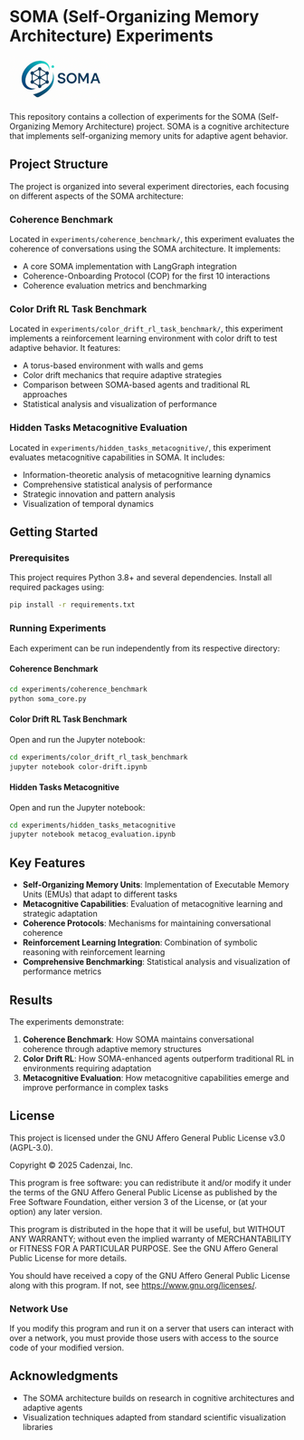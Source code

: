 # SOMA (Self-Organizing Memory Architecture) Experiments

![SOMA Logo](SOMA-logo-xs.png)

This repository contains a collection of experiments for the SOMA (Self-Organizing Memory Architecture) project. SOMA is a cognitive architecture that implements self-organizing memory units for adaptive agent behavior.

## Project Structure

The project is organized into several experiment directories, each focusing on different aspects of the SOMA architecture:

### Coherence Benchmark

Located in `experiments/coherence_benchmark/`, this experiment evaluates the coherence of conversations using the SOMA architecture. It implements:

- A core SOMA implementation with LangGraph integration
- Coherence-Onboarding Protocol (COP) for the first 10 interactions
- Coherence evaluation metrics and benchmarking

### Color Drift RL Task Benchmark

Located in `experiments/color_drift_rl_task_benchmark/`, this experiment implements a reinforcement learning environment with color drift to test adaptive behavior. It features:

- A torus-based environment with walls and gems
- Color drift mechanics that require adaptive strategies
- Comparison between SOMA-based agents and traditional RL approaches
- Statistical analysis and visualization of performance

### Hidden Tasks Metacognitive Evaluation

Located in `experiments/hidden_tasks_metacognitive/`, this experiment evaluates metacognitive capabilities in SOMA. It includes:

- Information-theoretic analysis of metacognitive learning dynamics
- Comprehensive statistical analysis of performance
- Strategic innovation and pattern analysis
- Visualization of temporal dynamics

## Getting Started

### Prerequisites

This project requires Python 3.8+ and several dependencies. Install all required packages using:

```bash
pip install -r requirements.txt
```

### Running Experiments

Each experiment can be run independently from its respective directory:

#### Coherence Benchmark

```bash
cd experiments/coherence_benchmark
python soma_core.py
```

#### Color Drift RL Task Benchmark

Open and run the Jupyter notebook:

```bash
cd experiments/color_drift_rl_task_benchmark
jupyter notebook color-drift.ipynb
```

#### Hidden Tasks Metacognitive

Open and run the Jupyter notebook:

```bash
cd experiments/hidden_tasks_metacognitive
jupyter notebook metacog_evaluation.ipynb
```

## Key Features

- **Self-Organizing Memory Units**: Implementation of Executable Memory Units (EMUs) that adapt to different tasks
- **Metacognitive Capabilities**: Evaluation of metacognitive learning and strategic adaptation
- **Coherence Protocols**: Mechanisms for maintaining conversational coherence
- **Reinforcement Learning Integration**: Combination of symbolic reasoning with reinforcement learning
- **Comprehensive Benchmarking**: Statistical analysis and visualization of performance metrics

## Results

The experiments demonstrate:

1. **Coherence Benchmark**: How SOMA maintains conversational coherence through adaptive memory structures
2. **Color Drift RL**: How SOMA-enhanced agents outperform traditional RL in environments requiring adaptation
3. **Metacognitive Evaluation**: How metacognitive capabilities emerge and improve performance in complex tasks

## License

This project is licensed under the GNU Affero General Public License v3.0 (AGPL-3.0).

Copyright © 2025 Cadenzai, Inc.

This program is free software: you can redistribute it and/or modify it under the terms of the GNU Affero General Public License as published by the Free Software Foundation, either version 3 of the License, or (at your option) any later version.

This program is distributed in the hope that it will be useful, but WITHOUT ANY WARRANTY; without even the implied warranty of MERCHANTABILITY or FITNESS FOR A PARTICULAR PURPOSE. See the GNU Affero General Public License for more details.

You should have received a copy of the GNU Affero General Public License along with this program. If not, see <https://www.gnu.org/licenses/>.

### Network Use

If you modify this program and run it on a server that users can interact with over a network, you must provide those users with access to the source code of your modified version.

## Acknowledgments

- The SOMA architecture builds on research in cognitive architectures and adaptive agents
- Visualization techniques adapted from standard scientific visualization libraries
